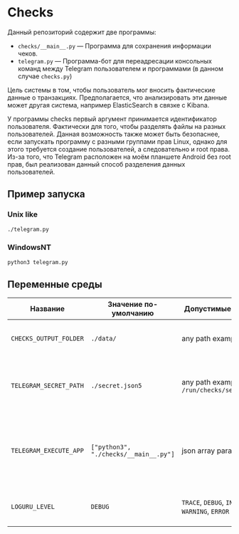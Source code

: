 # Checks
Данный репозиторий содержит две программы:

* `checks/__main__.py` — Программа для сохранения информации чеков.
* `telegram.py` — Программа-бот для переадресации консольных команд между Telegram пользователем и программами (в данном случае `checks.py`)

Цель системы в том, чтобы пользователь мог вносить фактические данные о транзакциях. Предполагается, что анализировать эти данные может другая система, например ElasticSearch в связке с Kibana.

У программы checks первый аргумент принимается идентификатор пользователя. Фактически для того, чтобы разделять файлы на разных пользователей.
Данная возможность также может быть безопаснее, если запускать программу с разными группами прав Linux, однако для этого требуется создание пользователей,
а следовательно и root права. Из-за того, что Telegram расположен на моём планшете Android без root прав, был реализован данный способ разделения данных пользователей.

## Пример запуска

### Unix like

```bash
./telegram.py
```

### WindowsNT

```cmd
python3 telegram.py
```

## Переменные среды

| Название               | Значение по-умолчанию                 | Допустимые значения                          | Описание   |
|------------------------|---------------------------------------|----------------------------------------------|------------|
| `CHECKS_OUTPUT_FOLDER` | `./data/`                             | any path example `./data`                    | Место, куда записываются результаты сбора данных.
| `TELEGRAM_SECRET_PATH` | `./secret.json5`                      | any path example `/run/checks/secret.json5`  | Место в файловой системе, где хранятся секретные настройки.
| `TELEGRAM_EXECUTE_APP` | `["python3", "./checks/__main__.py"]` | json array params                            | Команда запуска которая вызывается когда пишешь боту в Телеграм. Передаётся массивом в формате json5.
| `LOGURU_LEVEL`         | `DEBUG`                               | `TRACE`, `DEBUG`, `INFO`, `WARNING`, `ERROR` | Уровень журналирования информации в консоль.
